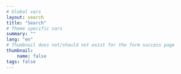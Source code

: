 ```yaml
---
# Global vars
layout: search
title: "Search"
# Theme specific vars
summary: ""
lang: "en"
# Thumbnail does not/should not exist for the form success page
thumbnail:
    name: false
tags: false
---
```

